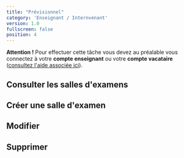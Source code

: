 ```yaml
---
title: "Prévisionnel"
category: 'Enseignant / Internvenant'
version: 1.0
fullscreen: false
position: 4
---
```


<alert type="warning">

**Attention !** Pour effectuer cette tâche vous devez au préalable vous connectez à votre **compte enseignant** ou votre **compte vacataire** \([consultez l'aide associée ici](/02-permanente/01-personnel.md)\).

</alert>

## Consulter les salles d'examens

## Créer une salle d'examen

## Modifier

## Supprimer

